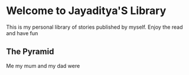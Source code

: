 # Welcome to Jayaditya'S Library

This is my personal library of stories published by myself. Enjoy the read and have fun

## The Pyramid

Me my mum and my dad were

